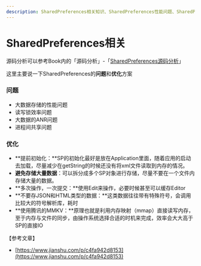 ```yaml
---
description: SharedPreferences相关知识、SharedPreferences性能问题、SharedPreferences优化
---
```


# SharedPreferences相关

源码分析可以参考Book内的「源码分析」-「[SharedPreferences源码分析](https://licoba.gitbook.io/androidbook/cha-lou-bu-que/yuan-ma-fen-xi/sharedpreferences-yuan-ma-fen-xi)」

这里主要说一下SharedPreferences的**问题**和**优化**方案

### 问题

* 大数据存储的性能问题
* 读写锁效率问题
* 大数据的ANR问题
* 进程间共享问题

### 优化

* **提前初始化：**SP的初始化最好是放在Application里面，随着应用的启动去加载，尽量减少在getString的时候还没有将xml文件读取到内存的情况。
* **避免存储大量数据**：可以拆分成多个SP对象进行存储，尽量不要在一个文件内存储大量的数据。
* **多次操作，一次提交：**使用Edit来操作，必要时候甚至可以缓存Editor
* **不要存JSON和HTML类型的数据：**这类数据往往带有特殊符号，会调用比较大的符号解析库，耗时
* **使用腾讯的MMKV：**原理也就是利用内存映射（mmap）直接读写内存，至于内存与文件的同步，由操作系统选择合适的时机来完成，效率会大大高于SP的直接IO





【参考文章】

* [https://www.jianshu.com/p/c4fa942d8153](https://www.jianshu.com/p/c4fa942d8153)








